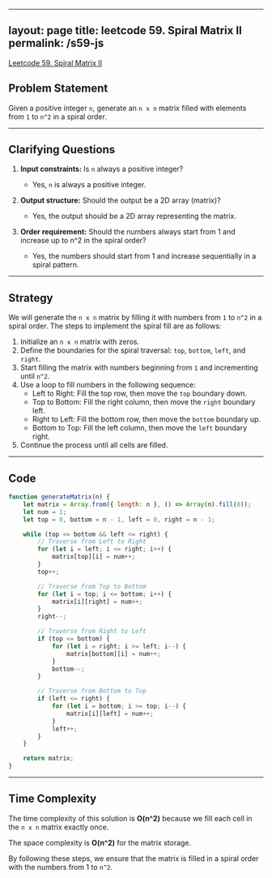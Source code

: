 
---
layout: page
title: leetcode 59. Spiral Matrix II
permalink: /s59-js
---
[Leetcode 59. Spiral Matrix II](https://algoadvance.github.io/algoadvance/l59)
## Problem Statement
Given a positive integer `n`, generate an `n x n` matrix filled with elements from `1` to `n^2` in a spiral order.

---

## Clarifying Questions
1. **Input constraints:** Is `n` always a positive integer?
   - Yes, `n` is always a positive integer.
   
2. **Output structure:** Should the output be a 2D array (matrix)?
   - Yes, the output should be a 2D array representing the matrix.

3. **Order requirement:** Should the numbers always start from 1 and increase up to n^2 in the spiral order?
   - Yes, the numbers should start from 1 and increase sequentially in a spiral pattern.

---

## Strategy
We will generate the `n x n` matrix by filling it with numbers from `1` to `n^2` in a spiral order. The steps to implement the spiral fill are as follows:

1. Initialize an `n x n` matrix with zeros.
2. Define the boundaries for the spiral traversal: `top`, `bottom`, `left`, and `right`.
3. Start filling the matrix with numbers beginning from `1` and incrementing until `n^2`.
4. Use a loop to fill numbers in the following sequence:
   - Left to Right: Fill the top row, then move the `top` boundary down.
   - Top to Bottom: Fill the right column, then move the `right` boundary left.
   - Right to Left: Fill the bottom row, then move the `bottom` boundary up.
   - Bottom to Top: Fill the left column, then move the `left` boundary right.
5. Continue the process until all cells are filled.

---

## Code
```javascript
function generateMatrix(n) {
    let matrix = Array.from({ length: n }, () => Array(n).fill(0));
    let num = 1;
    let top = 0, bottom = n - 1, left = 0, right = n - 1;

    while (top <= bottom && left <= right) {
        // Traverse from Left to Right
        for (let i = left; i <= right; i++) {
            matrix[top][i] = num++;
        }
        top++;

        // Traverse from Top to Bottom
        for (let i = top; i <= bottom; i++) {
            matrix[i][right] = num++;
        }
        right--;

        // Traverse from Right to Left
        if (top <= bottom) {
            for (let i = right; i >= left; i--) {
                matrix[bottom][i] = num++;
            }
            bottom--;
        }

        // Traverse from Bottom to Top
        if (left <= right) {
            for (let i = bottom; i >= top; i--) {
                matrix[i][left] = num++;
            }
            left++;
        }
    }

    return matrix;
}
```

---

## Time Complexity
The time complexity of this solution is **O(n^2)** because we fill each cell in the `n x n` matrix exactly once. 

The space complexity is **O(n^2)** for the matrix storage.

By following these steps, we ensure that the matrix is filled in a spiral order with the numbers from 1 to `n^2`.